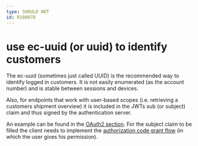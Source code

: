 ```yaml
---
type: SHOULD NOT
id: R100078
---
```


# use ec-uuid (or uuid) to identify customers

The ec-uuid (sometimes just called UUID) is the recommended way to identify logged in customers. It is not easily enumerated (as the account number) and is stable between sessions and devices.

Also, for endpoints that work with user-based scopes (i.e. retrieving a customers shipment overview) it is included in the JWTs sub (or subject) claim and thus signed by the authentication server.

An example can be found in the [OAuth2 section](guidelines/020_guidelines/020_security/1000_oauth2.md). For the subject claim to be filled the client needs to implement the [authorization code grant flow](guidelines/020_guidelines/020_security/1020_must-use-authorization-grant.md) (in which the user gives his permission).